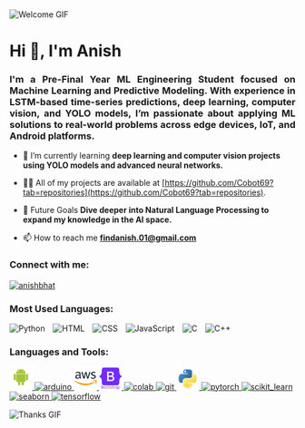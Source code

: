 <img align="center" src="https://github.com/user-attachments/assets/fcc6f0b2-3329-4384-b921-ec0065ef51c7" alt="Welcome GIF" />

<h1 align="left">Hi 👋, I'm Anish</h1>
<h3 align="justify">I'm a Pre-Final Year ML Engineering Student focused on Machine Learning and Predictive Modeling. With experience in LSTM-based time-series predictions, deep learning, computer vision, and YOLO models, I’m passionate about applying ML solutions to real-world problems across edge devices, IoT, and Android platforms.</h3>

- 🌱 I’m currently learning **deep learning and computer vision projects using YOLO models and advanced neural networks.**

- 👨‍💻 All of my projects are available at [https://github.com/Cobot69?tab=repositories](https://github.com/Cobot69?tab=repositories).
  
- 🚀 Future Goals **Dive deeper into Natural Language Processing to expand my knowledge in the AI space.**

- 📫 How to reach me **findanish.01@gmail.com**

<h3 align="left">Connect with me:</h3>
<p align="left">
  <a href="https://linkedin.com/in/anishbhat" target="blank">
    <img align="center" src="https://raw.githubusercontent.com/rahuldkjain/github-profile-readme-generator/master/src/images/icons/Social/linked-in-alt.svg" alt="anishbhat" height="30" width="40" />
  </a>
</p>

<h3 align="left">Most Used Languages:</h3>
<p align="left">
  <img src="https://img.shields.io/badge/Python-45%25-blue" alt="Python" style="margin-right:10px"/>
  <img src="https://img.shields.io/badge/HTML-10%25-orange" alt="HTML" style="margin-right:10px"/>
  <img src="https://img.shields.io/badge/CSS-10%25-blueviolet" alt="CSS" style="margin-right:10px"/>
  <img src="https://img.shields.io/badge/JavaScript-5%25-yellow" alt="JavaScript" style="margin-right:10px"/>
  <img src="https://img.shields.io/badge/C-15%25-lightgrey" alt="C" style="margin-right:10px"/>
  <img src="https://img.shields.io/badge/C++-15%25-darkblue" alt="C++" style="margin-right:10px"/>
</p>

<h3 align="left">Languages and Tools:</h3>
<p align="left">
  <a href="https://developer.android.com" target="_blank" rel="noreferrer"> 
    <img src="https://raw.githubusercontent.com/devicons/devicon/master/icons/android/android-original-wordmark.svg" alt="android" width="40" height="40"/> 
  </a> 
  <a href="https://www.arduino.cc/" target="_blank" rel="noreferrer"> 
    <img src="https://cdn.worldvectorlogo.com/logos/arduino-1.svg" alt="arduino" width="40" height="40"/> 
  </a> 
  <a href="https://aws.amazon.com" target="_blank" rel="noreferrer"> 
    <img src="https://raw.githubusercontent.com/devicons/devicon/master/icons/amazonwebservices/amazonwebservices-original-wordmark.svg" alt="aws" width="40" height="40"/> 
  </a> 
  <a href="https://getbootstrap.com" target="_blank" rel="noreferrer"> 
    <img src="https://raw.githubusercontent.com/devicons/devicon/master/icons/bootstrap/bootstrap-plain-wordmark.svg" alt="bootstrap" width="40" height="40"/> 
  </a>
  <a href="https://colab.research.google.com/" target="_blank" rel="noreferrer"> 
    <img src="https://www.vectorlogo.zone/logos/google_colab/google_colab-icon.svg" alt="colab" width="40" height="40"/>
  </a>
  <a href="https://git-scm.com/" target="_blank" rel="noreferrer"> 
    <img src="https://www.vectorlogo.zone/logos/git-scm/git-scm-icon.svg" alt="git" width="40" height="40"/> 
  </a> 
  <a href="https://www.python.org" target="_blank" rel="noreferrer"> 
    <img src="https://raw.githubusercontent.com/devicons/devicon/master/icons/python/python-original.svg" alt="python" width="40" height="40"/> 
  </a> 
  <a href="https://pytorch.org/" target="_blank" rel="noreferrer"> 
    <img src="https://www.vectorlogo.zone/logos/pytorch/pytorch-icon.svg" alt="pytorch" width="40" height="40"/> 
  </a> 
  <a href="https://scikit-learn.org/" target="_blank" rel="noreferrer"> 
    <img src="https://upload.wikimedia.org/wikipedia/commons/0/05/Scikit_learn_logo_small.svg" alt="scikit_learn" width="40" height="40"/> 
  </a> 
  <a href="https://seaborn.pydata.org/" target="_blank" rel="noreferrer"> 
    <img src="https://seaborn.pydata.org/_images/logo-mark-lightbg.svg" alt="seaborn" width="40" height="40"/> 
  </a> 
  <a href="https://www.tensorflow.org" target="_blank" rel="noreferrer"> 
    <img src="https://www.vectorlogo.zone/logos/tensorflow/tensorflow-icon.svg" alt="tensorflow" width="40" height="40"/> 
  </a> 
</p>

<img align="center" src="https://github.com/user-attachments/assets/e1ba47e0-7972-4073-bed3-3284ef1d64cd" alt="Thanks GIF" />

